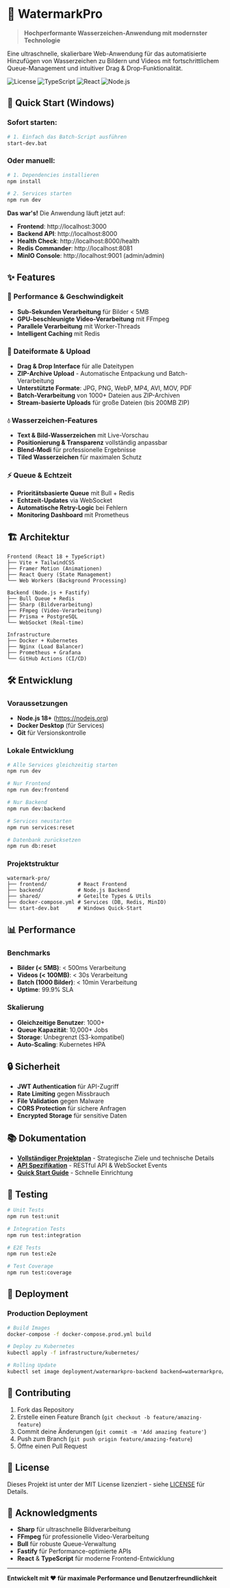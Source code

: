# 🎨 WatermarkPro

> **Hochperformante Wasserzeichen-Anwendung mit modernster Technologie**

Eine ultraschnelle, skalierbare Web-Anwendung für das automatisierte Hinzufügen von Wasserzeichen zu Bildern und Videos mit fortschrittlichem Queue-Management und intuitiver Drag & Drop-Funktionalität.

![License](https://img.shields.io/badge/license-MIT-blue.svg)
![TypeScript](https://img.shields.io/badge/TypeScript-5.0-blue.svg)
![React](https://img.shields.io/badge/React-18-blue.svg)
![Node.js](https://img.shields.io/badge/Node.js-18-green.svg)

## 🚀 Quick Start (Windows)

### Sofort starten:
```bash
# 1. Einfach das Batch-Script ausführen
start-dev.bat
```

### Oder manuell:
```bash
# 1. Dependencies installieren
npm install

# 2. Services starten
npm run dev
```

**Das war's!** Die Anwendung läuft jetzt auf:
- **Frontend**: http://localhost:3000
- **Backend API**: http://localhost:8000  
- **Health Check**: http://localhost:8000/health
- **Redis Commander**: http://localhost:8081
- **MinIO Console**: http://localhost:9001 (admin/admin)

## ✨ Features

### 🚀 **Performance & Geschwindigkeit**
- **Sub-Sekunden Verarbeitung** für Bilder < 5MB
- **GPU-beschleunigte Video-Verarbeitung** mit FFmpeg
- **Parallele Verarbeitung** mit Worker-Threads
- **Intelligent Caching** mit Redis

### 📁 **Dateiformate & Upload**
- **Drag & Drop Interface** für alle Dateitypen
- **ZIP-Archive Upload** - Automatische Entpackung und Batch-Verarbeitung
- **Unterstützte Formate**: JPG, PNG, WebP, MP4, AVI, MOV, PDF
- **Batch-Verarbeitung** von 1000+ Dateien aus ZIP-Archiven
- **Stream-basierte Uploads** für große Dateien (bis 200MB ZIP)

### 💧 **Wasserzeichen-Features**
- **Text & Bild-Wasserzeichen** mit Live-Vorschau
- **Positionierung & Transparenz** vollständig anpassbar
- **Blend-Modi** für professionelle Ergebnisse
- **Tiled Wasserzeichen** für maximalen Schutz

### ⚡ **Queue & Echtzeit**
- **Prioritätsbasierte Queue** mit Bull + Redis
- **Echtzeit-Updates** via WebSocket
- **Automatische Retry-Logic** bei Fehlern
- **Monitoring Dashboard** mit Prometheus

## 🏗️ Architektur

```
Frontend (React 18 + TypeScript)
├── Vite + TailwindCSS
├── Framer Motion (Animationen)
├── React Query (State Management)
└── Web Workers (Background Processing)

Backend (Node.js + Fastify)
├── Bull Queue + Redis
├── Sharp (Bildverarbeitung)
├── FFmpeg (Video-Verarbeitung)
├── Prisma + PostgreSQL
└── WebSocket (Real-time)

Infrastructure
├── Docker + Kubernetes
├── Nginx (Load Balancer)
├── Prometheus + Grafana
└── GitHub Actions (CI/CD)
```

## 🛠️ Entwicklung

### Voraussetzungen
- **Node.js 18+** (https://nodejs.org)
- **Docker Desktop** (für Services)
- **Git** für Versionskontrolle

### Lokale Entwicklung

```bash
# Alle Services gleichzeitig starten
npm run dev

# Nur Frontend
npm run dev:frontend

# Nur Backend
npm run dev:backend

# Services neustarten
npm run services:reset

# Datenbank zurücksetzen
npm run db:reset
```

### Projektstruktur
```
watermark-pro/
├── frontend/          # React Frontend
├── backend/           # Node.js Backend
├── shared/            # Geteilte Types & Utils
├── docker-compose.yml # Services (DB, Redis, MinIO)
└── start-dev.bat      # Windows Quick-Start
```

## 📊 Performance

### Benchmarks
- **Bilder (< 5MB)**: < 500ms Verarbeitung
- **Videos (< 100MB)**: < 30s Verarbeitung
- **Batch (1000 Bilder)**: < 10min Verarbeitung
- **Uptime**: 99.9% SLA

### Skalierung
- **Gleichzeitige Benutzer**: 1000+
- **Queue Kapazität**: 10,000+ Jobs
- **Storage**: Unbegrenzt (S3-kompatibel)
- **Auto-Scaling**: Kubernetes HPA

## 🔒 Sicherheit

- **JWT Authentication** für API-Zugriff
- **Rate Limiting** gegen Missbrauch
- **File Validation** gegen Malware
- **CORS Protection** für sichere Anfragen
- **Encrypted Storage** für sensitive Daten

## 📚 Dokumentation

- **[Vollständiger Projektplan](PROJECT_PLAN.md)** - Strategische Ziele und technische Details
- **[API Spezifikation](API_SPECIFICATION.md)** - RESTful API & WebSocket Events
- **[Quick Start Guide](QUICK_START.md)** - Schnelle Einrichtung

## 🧪 Testing

```bash
# Unit Tests
npm run test:unit

# Integration Tests
npm run test:integration

# E2E Tests
npm run test:e2e

# Test Coverage
npm run test:coverage
```

## 🚀 Deployment

### Production Deployment

```bash
# Build Images
docker-compose -f docker-compose.prod.yml build

# Deploy zu Kubernetes
kubectl apply -f infrastructure/kubernetes/

# Rolling Update
kubectl set image deployment/watermarkpro-backend backend=watermarkpro/backend:latest
```

## 🤝 Contributing

1. Fork das Repository
2. Erstelle einen Feature Branch (`git checkout -b feature/amazing-feature`)
3. Commit deine Änderungen (`git commit -m 'Add amazing feature'`)
4. Push zum Branch (`git push origin feature/amazing-feature`)
5. Öffne einen Pull Request

## 📄 License

Dieses Projekt ist unter der MIT License lizenziert - siehe [LICENSE](LICENSE) für Details.

## 🙏 Acknowledgments

- **Sharp** für ultraschnelle Bildverarbeitung
- **FFmpeg** für professionelle Video-Verarbeitung
- **Bull** für robuste Queue-Verwaltung
- **Fastify** für Performance-optimierte APIs
- **React** & **TypeScript** für moderne Frontend-Entwicklung

---

**Entwickelt mit ❤️ für maximale Performance und Benutzerfreundlichkeit** 